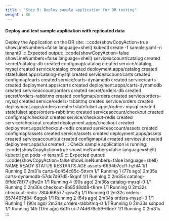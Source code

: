 ```yaml
---
title : "Step 5: Deploy sample application for DR testing"
weight : 86
---
```


#### Deploy and test sample application with replicated data
Deploy the Application on the DR site:
:::code{showCopyAction=true showLineNumbers=false language=shell}
kubectl create -f sample.yaml -n tenant0
:::
Expected output:
:::code{showCopyAction=false showLineNumbers=false language=shell}
serviceaccount/catalog created
secret/catalog-db created
configmap/catalog created
service/catalog-mysql created
service/catalog created
deployment.apps/catalog created
statefulset.apps/catalog-mysql created
serviceaccount/carts created
configmap/carts created
service/carts-dynamodb created
service/carts created
deployment.apps/carts created
deployment.apps/carts-dynamodb created
serviceaccount/orders created
secret/orders-db created
secret/orders-rabbitmq created
configmap/orders created
service/orders-mysql created
service/orders-rabbitmq created
service/orders created
deployment.apps/orders created
statefulset.apps/orders-mysql created
statefulset.apps/orders-rabbitmq created
serviceaccount/checkout created
configmap/checkout created
service/checkout-redis created
service/checkout created
deployment.apps/checkout created
deployment.apps/checkout-redis created
serviceaccount/assets created
configmap/assets created
service/assets created
deployment.apps/assets created
serviceaccount/ui created
configmap/ui created
service/ui created
deployment.apps/ui created
:::
Check sample application is running:
:::code{showCopyAction=true showLineNumbers=false language=shell}
kubectl get pods -n tenant0
:::
Expected output:
:::code{showCopyAction=false showLineNumbers=false language=shell}
NAME                              READY   STATUS    RESTARTS        AGE
assets-6694b7ccff-hzhl4           1/1     Running   0               2m31s
carts-8c454c85c-5ttvm             1/1     Running   1 (77s ago)     2m35s
carts-dynamodb-57dc7d97d5-5kqnf   1/1     Running   0               2m35s
catalog-6ffdd78f77-j9w2n          1/1     Running   4 (90s ago)     2m36s
catalog-mysql-0                   1/1     Running   0               2m36s
checkout-8b8548dd8-t8nrv          1/1     Running   0               2m32s
checkout-redis-78f4d66577-gsw2q   1/1     Running   0               2m32s
orders-6574497d84-6qgqk           1/1     Running   2 (64s ago)     2m34s
orders-mysql-0                    1/1     Running   1 (90s ago)     2m34s
orders-rabbitmq-0                 1/1     Running   0               2m33s
sshpod                            1/1     Running   145 (17m ago)   6d1h
ui-774d676c59-6ldx7               1/1     Running   0               2m31s
:::
